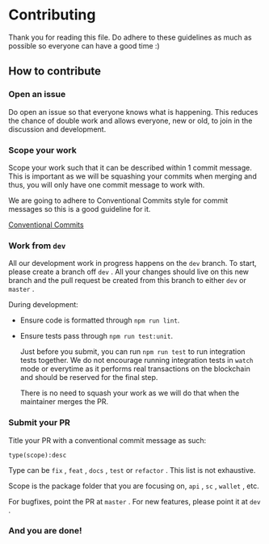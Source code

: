 # Contributing

Thank you for reading this file. Do adhere to these guidelines as much as possible so everyone can have a good time :)

## How to contribute

### Open an issue

Do open an issue so that everyone knows what is happening. This reduces the chance of double work and allows everyone, new or old, to join in the discussion and development.

### Scope your work

Scope your work such that it can be described within 1 commit message. This is important as we will be squashing your commits when merging and thus, you will only have one commit message to work with.

We are going to adhere to Conventional Commits style for commit messages so this is a good guideline for it.

[Conventional Commits](https://conventionalcommits.org/)

### Work from `dev`

All our development work in progress happens on the `dev` branch. To start, please create a branch off `dev` . All your changes should live on this new branch and the pull request be created from this branch to either `dev` or `master` .

During development:

* Ensure code is formatted through `npm run lint`.
* Ensure tests pass through `npm run test:unit`.

  Just before you submit, you can run `npm run test` to run integration tests together. We do not encourage running integration tests in `watch` mode or everytime as it performs real transactions on the blockchain and should be reserved for the final step.

  There is no need to squash your work as we will do that when the maintainer merges the PR.

### Submit your PR

Title your PR with a conventional commit message as such:

```
type(scope):desc
```

Type can be `fix` , `feat` , `docs` , `test` or `refactor` . This list is not exhaustive.

Scope is the package folder that you are focusing on, `api` , `sc` , `wallet` , etc.

For bugfixes, point the PR at `master` . For new features, please point it at `dev` .

### And you are done!
